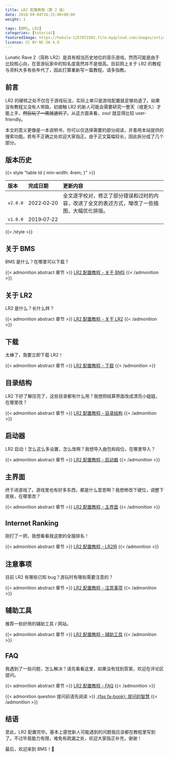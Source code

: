```yaml
---
title: LR2 配置教程（第 2 版）
date: 2018-09-04T16:15:00+08:00
weight: 1

tags: [BMS, LR2]
categories: [tutorial]
featuredImage: https://hakula-1257872502.file.myqcloud.com/images/article-covers/lr2.webp
license: CC BY-NC-SA 4.0
---
```


Lunatic Rave 2（简称 LR2）是具有相当历史地位的音乐游戏，然而可能是由于比较核心向，在音游玩家中的知名度竟然并不是很高。目前网上关于 LR2 的教程与资料大多有些年代了，因此打算重新写一篇教程，请多指教。

<!--more-->

## 前言

LR2 的硬核之处不仅在于游戏玩法，实际上单只是游戏配置就足够劝退了。如果没有教程又没有人带路，初接触 LR2 的新人可能会需要研究一整天（或更久）才能上手，~~然后玩了一周就退坑了~~。从这方面来看，osu! 就显得比较 user-friendly。

本文的意义更像是一本说明书，你可以仅选择需要的部分阅读，并善用本站提供的搜索功能。若有不正确之处欢迎大家指正。由于正文篇幅较长，因此拆分成了几个部分。

## 版本历史

{{< style "table td { min-width: 4rem; }" >}}

| 版本     | 完成日期   | 更新内容                                                                                       |
| :------- | :--------- | :--------------------------------------------------------------------------------------------- |
| `v2.0.0` | 2022‑02‑20 | 全文逐字校对，修正了部分错误和过时的内容，改进了全文的表述方式，增改了一些插图，大幅优化排版。 |
| `v1.0.0` | 2019‑07‑22 |                                                                                                |

{{< /style >}}

## 关于 BMS

BMS 是什么？在哪里可以下载？

{{< admonition abstract 章节 >}}
[LR2 配置教程 - 关于 BMS](./about-bms/)
{{< /admonition >}}

## 关于 LR2

LR2 是什么？长什么样？

{{< admonition abstract 章节 >}}
[LR2 配置教程 - 关于 LR2](./about-lr2/)
{{< /admonition >}}

## 下载

太棒了，我要立即下载 LR2！

{{< admonition abstract 章节 >}}
[LR2 配置教程 - 下载](./download/)
{{< /admonition >}}

## 目录结构

LR2 下好了解压完了，这些目录都有什么用？我想把结算界面改成漂亮小姐姐，在哪里改？

{{< admonition abstract 章节 >}}
[LR2 配置教程 - 目录结构](./directory-structure/)
{{< /admonition >}}

## 启动器

LR2 启动！怎么这么多设置，怎么改啊？我想导入曲包和段位，在哪里导入？

{{< admonition abstract 章节 >}}
[LR2 配置教程 - 启动器](./launcher/)
{{< /admonition >}}

## 主界面

终于进游戏了。游戏里也有好多东西，都是什么意思啊？我想修改下键位，调整下皮肤，在哪里改？

{{< admonition abstract 章节 >}}
[LR2 配置教程 - 主界面](./body/)
{{< /admonition >}}

## Internet Ranking

刚打了一把，我想看看我这歌的全服排名！

{{< admonition abstract 章节 >}}
[LR2 配置教程 - LR2IR](./internet-ranking/)
{{< /admonition >}}

## 注意事项

目前 LR2 有哪些已知 bug？游玩时有哪些需要注意的？

{{< admonition abstract 章节 >}}
[LR2 配置教程 - 注意事项](./notices/)
{{< /admonition >}}

## 辅助工具

推荐一些好用的辅助工具 / 网站。

{{< admonition abstract 章节 >}}
[LR2 配置教程 - 辅助工具](./tools/)
{{< /admonition >}}

## FAQ

我遇到了一些问题，怎么解决？请先看看这里，如果没有找到答案，欢迎在评论区提问。

{{< admonition abstract 章节 >}}
[LR2 配置教程 - FAQ](./faq/)
{{< /admonition >}}

{{< admonition question 提问前请先阅读 >}}
[:(fas fa-book):  提问的智慧](https://github.com/ryanhanwu/How-To-Ask-Questions-The-Smart-Way/blob/main/README-zh_CN.md)
{{< /admonition >}}

## 结语

至此，LR2 配置完毕。基本上感觉新人可能遇到的问题我应该都在教程里写到了。不过毕竟能力有限，难免有疏漏之处，欢迎大家指正补充，谢谢！

最后，欢迎来到 BMS！:tada:
